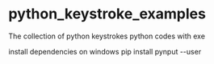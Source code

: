 # python_keystroke_examples
The collection of python keystrokes
python codes with exe



install dependencies on windows
pip install pynput --user
